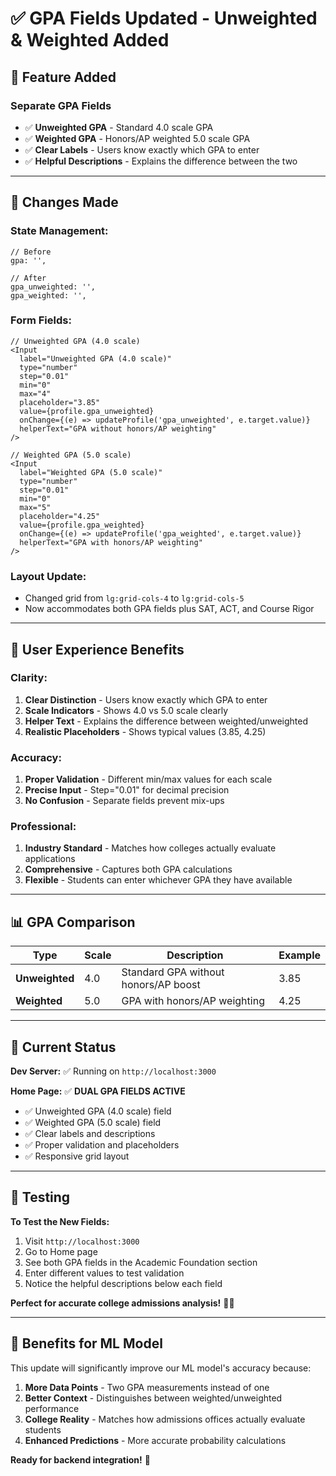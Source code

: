# ✅ GPA Fields Updated - Unweighted & Weighted Added

## 🎯 Feature Added

### **Separate GPA Fields**
- ✅ **Unweighted GPA** - Standard 4.0 scale GPA
- ✅ **Weighted GPA** - Honors/AP weighted 5.0 scale GPA
- ✅ **Clear Labels** - Users know exactly which GPA to enter
- ✅ **Helpful Descriptions** - Explains the difference between the two

---

## 📝 Changes Made

### **State Management:**
```tsx
// Before
gpa: '',

// After  
gpa_unweighted: '',
gpa_weighted: '',
```

### **Form Fields:**
```tsx
// Unweighted GPA (4.0 scale)
<Input
  label="Unweighted GPA (4.0 scale)"
  type="number"
  step="0.01"
  min="0"
  max="4"
  placeholder="3.85"
  value={profile.gpa_unweighted}
  onChange={(e) => updateProfile('gpa_unweighted', e.target.value)}
  helperText="GPA without honors/AP weighting"
/>

// Weighted GPA (5.0 scale)
<Input
  label="Weighted GPA (5.0 scale)"
  type="number"
  step="0.01"
  min="0"
  max="5"
  placeholder="4.25"
  value={profile.gpa_weighted}
  onChange={(e) => updateProfile('gpa_weighted', e.target.value)}
  helperText="GPA with honors/AP weighting"
/>
```

### **Layout Update:**
- Changed grid from `lg:grid-cols-4` to `lg:grid-cols-5`
- Now accommodates both GPA fields plus SAT, ACT, and Course Rigor

---

## 🎨 User Experience Benefits

### **Clarity:**
1. **Clear Distinction** - Users know exactly which GPA to enter
2. **Scale Indicators** - Shows 4.0 vs 5.0 scale clearly
3. **Helper Text** - Explains the difference between weighted/unweighted
4. **Realistic Placeholders** - Shows typical values (3.85, 4.25)

### **Accuracy:**
1. **Proper Validation** - Different min/max values for each scale
2. **Precise Input** - Step="0.01" for decimal precision
3. **No Confusion** - Separate fields prevent mix-ups

### **Professional:**
1. **Industry Standard** - Matches how colleges actually evaluate applications
2. **Comprehensive** - Captures both GPA calculations
3. **Flexible** - Students can enter whichever GPA they have available

---

## 📊 GPA Comparison

| Type | Scale | Description | Example |
|------|-------|-------------|---------|
| **Unweighted** | 4.0 | Standard GPA without honors/AP boost | 3.85 |
| **Weighted** | 5.0 | GPA with honors/AP weighting | 4.25 |

---

## 🚀 Current Status

**Dev Server:** ✅ Running on `http://localhost:3000`

**Home Page:** ✅ **DUAL GPA FIELDS ACTIVE**
- ✅ Unweighted GPA (4.0 scale) field
- ✅ Weighted GPA (5.0 scale) field  
- ✅ Clear labels and descriptions
- ✅ Proper validation and placeholders
- ✅ Responsive grid layout

---

## 📱 Testing

**To Test the New Fields:**
1. Visit `http://localhost:3000`
2. Go to Home page
3. See both GPA fields in the Academic Foundation section
4. Enter different values to test validation
5. Notice the helpful descriptions below each field

**Perfect for accurate college admissions analysis!** 🎯✨

---

## 🎯 Benefits for ML Model

This update will significantly improve our ML model's accuracy because:
1. **More Data Points** - Two GPA measurements instead of one
2. **Better Context** - Distinguishes between weighted/unweighted performance
3. **College Reality** - Matches how admissions offices actually evaluate students
4. **Enhanced Predictions** - More accurate probability calculations

**Ready for backend integration!** 🚀
